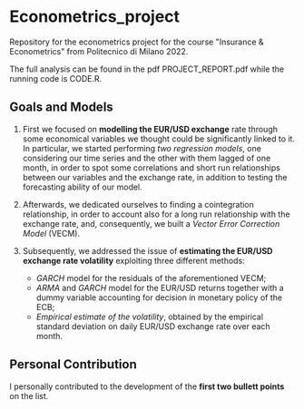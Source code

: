 # Econometrics_project
Repository for the econometrics project for the course "Insurance &amp; Econometrics" from Politecnico di Milano 2022.

The full analysis can be found in the pdf PROJECT_REPORT.pdf while the running code is CODE.R.

## Goals and Models
1. First we focused on **modelling the EUR/USD exchange**
rate through some economical variables we thought could be significantly linked to it.
In particular, we started performing *two regression models*, one considering our time
series and the other with them lagged of one month, in order to spot some correlations
and short run relationships between our variables and the exchange rate, in addition to
testing the forecasting ability of our model. 

2. Afterwards, we dedicated ourselves to finding a cointegration relationship, in order to account also for a long run relationship with the
exchange rate, and, consequently, we built a *Vector Error Correction Model* (VECM).

3. Subsequently, we addressed the issue of **estimating the EUR/USD exchange rate
volatility** exploiting three different methods:
    - *GARCH* model for the residuals of the aforementioned VECM;
    - *ARMA* and *GARCH* model for the EUR/USD returns together with a dummy variable accounting for decision in monetary
    policy of the ECB;
    - *Empirical estimate of the volatility*, obtained by the empirical standard deviation
    on daily EUR/USD exchange rate over each month.

## Personal Contribution

I personally contributed to the development of the **first two bullett points** on the list.
